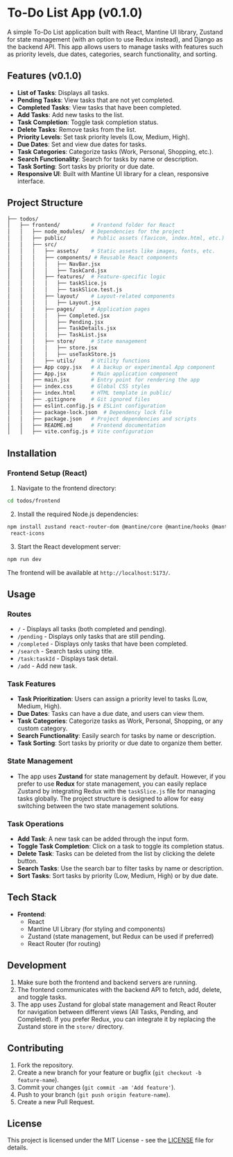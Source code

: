 # To-Do List App (v0.1.0)

A simple To-Do List application built with React, Mantine UI library, Zustand for state management (with an option to use Redux instead), and Django as the backend API. This app allows users to manage tasks with features such as priority levels, due dates, categories, search functionality, and sorting.

## Features (v0.1.0)

- **List of Tasks**: Displays all tasks.
- **Pending Tasks**: View tasks that are not yet completed.
- **Completed Tasks**: View tasks that have been completed.
- **Add Tasks**: Add new tasks to the list.
- **Task Completion**: Toggle task completion status.
- **Delete Tasks**: Remove tasks from the list.
- **Priority Levels**: Set task priority levels (Low, Medium, High).
- **Due Dates**: Set and view due dates for tasks.
- **Task Categories**: Categorize tasks (Work, Personal, Shopping, etc.).
- **Search Functionality**: Search for tasks by name or description.
- **Task Sorting**: Sort tasks by priority or due date.
- **Responsive UI**: Built with Mantine UI library for a clean, responsive interface.

## Project Structure

```bash
├── todos/
│   ├── frontend/          # Frontend folder for React
│   │   ├── node_modules/  # Dependencies for the project
│   │   ├── public/        # Public assets (favicon, index.html, etc.)
│   │   ├── src/
│   │   │   ├── assets/    # Static assets like images, fonts, etc.
│   │   │   ├── components/ # Reusable React components
│   │   │   │   ├── NavBar.jsx
│   │   │   │   ├── TaskCard.jsx
│   │   │   ├── features/  # Feature-specific logic
│   │   │   │   ├── taskSlice.js
│   │   │   │   ├── taskSlice.test.js
│   │   │   ├── layout/    # Layout-related components
│   │   │   │   ├── Layout.jsx
│   │   │   ├── pages/     # Application pages
│   │   │   │   ├── Completed.jsx
│   │   │   │   ├── Pending.jsx
│   │   │   │   ├── TaskDetails.jsx
│   │   │   │   ├── TaskList.jsx
│   │   │   ├── store/     # State management
│   │   │   │   ├── store.jsx
│   │   │   │   ├── useTaskStore.js
│   │   │   ├── utils/     # Utility functions
│   │   ├── App copy.jsx   # A backup or experimental App component
│   │   ├── App.jsx        # Main application component
│   │   ├── main.jsx       # Entry point for rendering the app
│   │   ├── index.css      # Global CSS styles
│   │   ├── index.html     # HTML template in public/
│   │   ├── .gitignore     # Git ignored files
│   │   ├── eslint.config.js # ESLint configuration
│   │   ├── package-lock.json  # Dependency lock file
│   │   ├── package.json   # Project dependencies and scripts
│   │   ├── README.md      # Frontend documentation
│   │   ├── vite.config.js # Vite configuration
```

## Installation

### Frontend Setup (React)

1. Navigate to the frontend directory:

```bash
cd todos/frontend
```

2. Install the required Node.js dependencies:

```bash
npm install zustand react-router-dom @mantine/core @mantine/hooks @mantine/dates dayjs
 react-icons
```

3. Start the React development server:

```bash
npm run dev
```

The frontend will be available at `http://localhost:5173/`.

## Usage

### Routes

- `/` - Displays all tasks (both completed and pending).
- `/pending` - Displays only tasks that are still pending.
- `/completed` - Displays only tasks that have been completed.
- `/search` - Search tasks using title.
- `/task:taskId` - Displays task detail.
- `/add` - Add new task.

### Task Features

- **Task Prioritization**: Users can assign a priority level to tasks (Low, Medium, High).
- **Due Dates**: Tasks can have a due date, and users can view them.
- **Task Categories**: Categorize tasks as Work, Personal, Shopping, or any custom category.
- **Search Functionality**: Easily search for tasks by name or description.
- **Task Sorting**: Sort tasks by priority or due date to organize them better.

### State Management

- The app uses **Zustand** for state management by default. However, if you prefer to use **Redux** for state management, you can easily replace Zustand by integrating Redux with the `taskSlice.js` file for managing tasks globally. The project structure is designed to allow for easy switching between the two state management solutions.

### Task Operations

- **Add Task**: A new task can be added through the input form.
- **Toggle Task Completion**: Click on a task to toggle its completion status.
- **Delete Task**: Tasks can be deleted from the list by clicking the delete button.
- **Search Tasks**: Use the search bar to filter tasks by name or description.
- **Sort Tasks**: Sort tasks by priority (Low, Medium, High) or by due date.

## Tech Stack

- **Frontend**:
  - React
  - Mantine UI Library (for styling and components)
  - Zustand (state management, but Redux can be used if preferred)
  - React Router (for routing)

## Development

1. Make sure both the frontend and backend servers are running.
2. The frontend communicates with the backend API to fetch, add, delete, and toggle tasks.
3. The app uses Zustand for global state management and React Router for navigation between different views (All Tasks, Pending, and Completed). If you prefer Redux, you can integrate it by replacing the Zustand store in the `store/` directory.

## Contributing

1. Fork the repository.
2. Create a new branch for your feature or bugfix (`git checkout -b feature-name`).
3. Commit your changes (`git commit -am 'Add feature'`).
4. Push to your branch (`git push origin feature-name`).
5. Create a new Pull Request.

## License

This project is licensed under the MIT License - see the [LICENSE](LICENSE) file for details.
